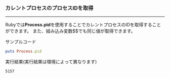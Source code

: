 ### カレントプロセスのプロセスIDを取得

---

Rubyでは**Process.pid**を使用することでカレントプロセスのIDを取得することができます。
また、組み込み変数$$でも同じ値が取得できます。

サンプルコード
```ruby
puts Process.pid
```

実行結果(実行結果は環境によって異なります)
```
5157
```
